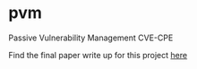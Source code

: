 # pvm
Passive Vulnerability Management CVE-CPE

Find the final paper write up for this project [here](/Final-Paper.pdf?raw=1)
